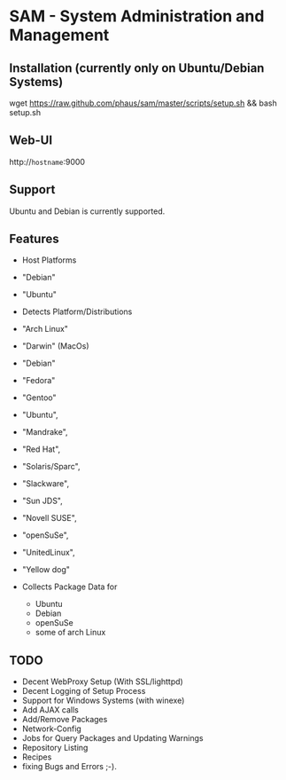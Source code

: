 # SAM - System Administration and Management

## Installation (currently only on Ubuntu/Debian Systems)

wget https://raw.github.com/phaus/sam/master/scripts/setup.sh && bash setup.sh

## Web-UI

http://`hostname`:9000

## Support

Ubuntu and Debian is currently supported.


## Features

* Host Platforms
 * "Debian"
 * "Ubuntu"
 
* Detects Platform/Distributions
 * "Arch Linux"
 * "Darwin" (MacOs)
 * "Debian"
 * "Fedora"
 * "Gentoo"
 * "Ubuntu",
 * "Mandrake",
 * "Red Hat",
 * "Solaris/Sparc",
 * "Slackware",
 * "Sun JDS",
 * "Novell SUSE",
 * "openSuSe",
 * "UnitedLinux",
 * "Yellow dog"

* Collects Package Data for 
  * Ubuntu
  * Debian
  * openSuSe
  * some of arch Linux

## TODO

* Decent WebProxy Setup (With SSL/lighttpd)
* Decent Logging of Setup Process
* Support for Windows Systems (with winexe)
* Add AJAX calls
* Add/Remove Packages
* Network-Config
* Jobs for Query Packages and Updating Warnings
* Repository Listing
* Recipes
* fixing Bugs and Errors ;-).
